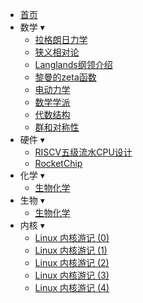 * [首页](.)
* 数学 ▾
    * [拉格朗日力学](?article=lagrangian_mechanics)
    * [狭义相对论](?article=special_theory_of_relativity)
    * [Langlands纲领介绍](?article=langlands_program_introduction)
    * [黎曼的zeta函数](?article=riemann_zeta_function)
    * [电动力学](?article=electrodynamics)
    * [数学学派](?article=mathematics_school)
    * [代数结构](?article=algebraic_structure)
    * [群和对称性](?article=group_and_symmetry)
* 硬件 ▾
    * [RISCV五级流水CPU设计](?article=riscv_five_stage_pipeline_cpu_design)
    * [RocketChip](?article=rocketchip)
* 化学 ▾
    * [生物化学](?article=biochemistry)
* 生物 ▾
    * [生物化学](?article=biochemistry)
* 内核 ▾
    * [Linux 内核游记 (0)](?article=linux_kernel_travel_notes_0)
    * [Linux 内核游记 (1)](?article=linux_kernel_travel_notes_1)
    * [Linux 内核游记 (2)](?article=linux_kernel_travel_notes_2)
    * [Linux 内核游记 (3)](?article=linux_kernel_travel_notes_3)
    * [Linux 内核游记 (4)](?article=linux_kernel_travel_notes_4)
